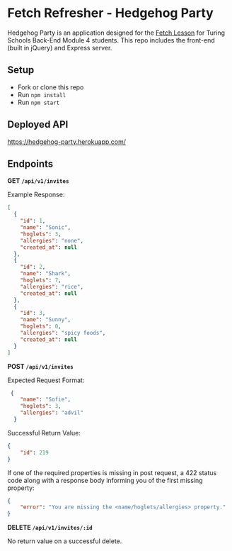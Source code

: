 # Fetch Refresher - Hedgehog Party

Hedgehog Party is an application designed for the [Fetch Lesson](http://backend.turing.io/module4/lessons/fetch_refresher) for Turing Schools Back-End Module 4 students. This repo includes the front-end (built in jQuery) and Express server.

## Setup 

- Fork or clone this repo
- Run `npm install`
- Run `npm start`

## Deployed API

https://hedgehog-party.herokuapp.com/

## Endpoints

**GET `/api/v1/invites`**

Example Response: 
```json
[
  {
    "id": 1,
    "name": "Sonic",
    "hoglets": 3,
    "allergies": "none",
    "created_at": null
  },
  {
    "id": 2,
    "name": "Shark",
    "hoglets": 7,
    "allergies": "rice",
    "created_at": null
  },
  {
    "id": 3,
    "name": "Sunny",
    "hoglets": 0,
    "allergies": "spicy foods",
    "created_at": null
  }
]
```

**POST `/api/v1/invites`**

Expected Request Format:
```json
 {
    "name": "Sofie",
    "hoglets": 3,
    "allergies": "advil"
  }
```

Successful Return Value:
```json
{
    "id": 219
}
```

If one of the required properties is missing in post request, a 422 status code along with a response body informing you of the first missing property:

```json
{
    "error": "You are missing the <name/hoglets/allergies> property."
}
```

**DELETE `/api/v1/invites/:id`**

No return value on a successful delete.

